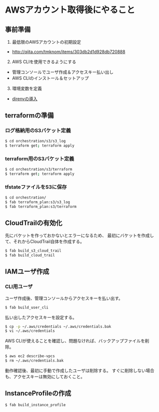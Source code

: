 # AWSアカウント取得後にやること

## 事前準備

1. 最低限のAWSアカウントの初期設定
 * http://qiita.com/tmknom/items/303db2d1d928db720888
2. AWS CLIを使用できるようにする
 * 管理コンソールでユーザ作成＆アクセスキー払い出し
 * AWS CLIのインストール＆セットアップ
3. 環境変数を定義
 * [direnvの導入](/document/design/direnv/README.md)


## terraformの準備

### ログ格納用のS3バケット定義

```bash
$ cd orchestration/s3/s3_log
$ terraform get; terraform apply
```

### terraform用のS3バケット定義

```bash
$ cd orchestration/s3/terraform
$ terraform get; terraform apply
```

### tfstateファイルをS3に保存

```bash
$ cd orchestration/
$ fab terraform_plan:s3/s3_log
$ fab terraform_plan:s3/terraform
```


## CloudTrailの有効化

先にバケットを作っておかないとエラーになるため、
最初にバケットを作成して、それからCloudTrail自体を作成する。

```bash
$ fab build_s3_cloud_trail
$ fab build_cloud_trail
```


## IAMユーザ作成

### CLI用ユーザ

ユーザ作成後、管理コンソールからアクセスキーを払い出す。

```bash
$ fab build_user_cli
```

払い出したアクセスキーを設定する。

```bash
$ cp -p ~/.aws/credentials ~/.aws/credentials.bak
$ vi ~/.aws/credentials
```

AWS CLIが使えることを確認し、問題なければ、バックアップファイルを削除。

```bash
$ aws ec2 describe-vpcs
$ rm ~/.aws/credentials.bak
```

動作確認後、最初に手動で作成したユーザは削除する。
すぐに削除しない場合も、アクセスキーは無効にしておくこと。


## InstanceProfileの作成

```bash
$ fab build_instance_profile
```

